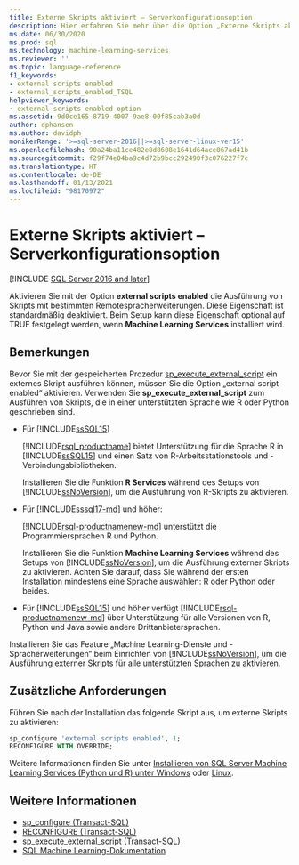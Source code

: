 ```yaml
---
title: Externe Skripts aktiviert – Serverkonfigurationsoption
description: Hier erfahren Sie mehr über die Option „Externe Skripts aktiviert“ in SQL Server. Wenn Sie die Option aktiviert haben, können Sie externe Skripts in unterstützten Sprachen wie R oder Python ausführen.
ms.date: 06/30/2020
ms.prod: sql
ms.technology: machine-learning-services
ms.reviewer: ''
ms.topic: language-reference
f1_keywords:
- external scripts enabled
- external_scripts_enabled_TSQL
helpviewer_keywords:
- external scripts enabled option
ms.assetid: 9d0ce165-8719-4007-9ae8-00f85cab3a0d
author: dphansen
ms.author: davidph
monikerRange: '>=sql-server-2016||>=sql-server-linux-ver15'
ms.openlocfilehash: 90a24ba11ce482e8d8608e1641d64ace067ad41b
ms.sourcegitcommit: f29f74e04ba9c4d72b9bcc292490f3c076227f7c
ms.translationtype: HT
ms.contentlocale: de-DE
ms.lasthandoff: 01/13/2021
ms.locfileid: "98170972"
---
```

# <a name="external-scripts-enabled-server-configuration-option"></a>Externe Skripts aktiviert – Serverkonfigurationsoption
[!INCLUDE [SQL Server 2016 and later](../../includes/applies-to-version/sqlserver2016.md)]

Aktivieren Sie mit der Option **external scripts enabled** die Ausführung von Skripts mit bestimmten Remotespracherweiterungen. Diese Eigenschaft ist standardmäßig deaktiviert. Beim Setup kann diese Eigenschaft optional auf TRUE festgelegt werden, wenn **Machine Learning Services** installiert wird.

## <a name="remarks"></a>Bemerkungen

Bevor Sie mit der gespeicherten Prozedur [sp_execute_external_script](../../relational-databases/system-stored-procedures/sp-execute-external-script-transact-sql.md) ein externes Skript ausführen können, müssen Sie die Option „external script enabled“ aktivieren. Verwenden Sie **sp_execute_external_script** zum Ausführen von Skripts, die in einer unterstützten Sprache wie R oder Python geschrieben sind. 

+ Für [!INCLUDE[ssSQL15](../../includes/sssql16-md.md)]

    [!INCLUDE[rsql_productname](../../includes/rsql-productname-md.md)] bietet Unterstützung für die Sprache R in [!INCLUDE[ssSQL15](../../includes/sssql16-md.md)] und einen Satz von R-Arbeitsstationstools und -Verbindungsbibliotheken.

    Installieren Sie die Funktion **R Services** während des Setups von [!INCLUDE[ssNoVersion](../../includes/ssnoversion-md.md)], um die Ausführung von R-Skripts zu aktivieren.

+ Für [!INCLUDE[sssql17-md](../../includes/sssql17-md.md)] und höher:

    [!INCLUDE[rsql-productnamenew-md](../../includes/rsql-productnamenew-md.md)] unterstützt die Programmiersprachen R und Python.

    Installieren Sie die Funktion **Machine Learning Services** während des Setups von [!INCLUDE[ssNoVersion](../../includes/ssnoversion-md.md)], um die Ausführung externer Skripts zu aktivieren. Achten Sie darauf, dass Sie während der ersten Installation mindestens eine Sprache auswählen: R oder Python oder beides.
    
+ Für [!INCLUDE[ssSQL15](../../includes/sssqlv15-md.md)] und höher verfügt [!INCLUDE[rsql-productnamenew-md](../../includes/rsql-productnamenew-md.md)] über Unterstützung für alle Versionen von R, Python und Java sowie andere Drittanbietersprachen.

Installieren Sie das Feature „Machine Learning-Dienste und -Spracherweiterungen“ beim Einrichten von [!INCLUDE[ssNoVersion](../../includes/ssnoversion-md.md)], um die Ausführung externer Skripts für alle unterstützten Sprachen zu aktivieren.

## <a name="additional-requirements"></a>Zusätzliche Anforderungen

Führen Sie nach der Installation das folgende Skript aus, um externe Skripts zu aktivieren:

```sql
sp_configure 'external scripts enabled', 1;
RECONFIGURE WITH OVERRIDE;  
```

Weitere Informationen finden Sie unter [Installieren von SQL Server Machine Learning Services (Python und R) unter Windows](../../machine-learning/install/sql-machine-learning-services-windows-install.md) oder [Linux](../../linux/sql-server-linux-setup-machine-learning-docker.md?toc=/sql/machine-learning/toc.json).

## <a name="see-also"></a>Weitere Informationen

+ [sp_configure &#40;Transact-SQL&#41;](../../relational-databases/system-stored-procedures/sp-configure-transact-sql.md)
+ [RECONFIGURE &#40;Transact-SQL&#41;](../../t-sql/language-elements/reconfigure-transact-sql.md)
+ [sp_execute_external_script &#40;Transact-SQL&#41;](../../relational-databases/system-stored-procedures/sp-execute-external-script-transact-sql.md)
+ [SQL Machine Learning-Dokumentation](../../machine-learning/index.yml)
